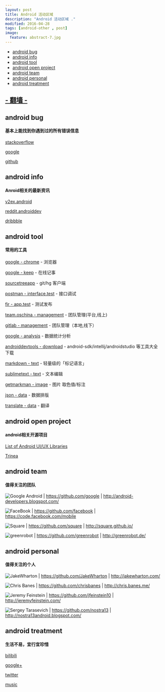 ```yaml
---
layout: post
title: Android 活动区域
description: "Android 活动区域 ."
modified: 2016-04-28
tags: [android-other , post]
image:
  feature: abstract-7.jpg
---
```




* [android bug](#1)
* [android info](#2)
* [android tool](#3)
* [android open project](#4)
* [android team](#5)
* [android personal](#6)
* [android treatment](#7)


##  [ - 翻墙 - ](http://tengbin.me/live1/)


##  <h id="1">android bug</h>

####  基本上能找到你遇到过的所有错误信息

[stackoverflow](http://stackoverflow.com/)

[google](https://www.google.com/)

[github](https://github.com/)


##  <h id="2">android info</h>

####  Anroid相关的最新资讯

[v2ex.android](http://v2ex.com/go/android)

[reddit.androiddev](https://www.reddit.com/r/androiddev/)

[dribbble](https://dribbble.com/search?q=app)


##  <h id="3">android tool</h>

####  常用的工具

[google - chrome](http://www.google.cn/chrome/browser/desktop/index.html) - 浏览器

[google - keep](https://chrome.google.com/webstore/detail/google-keep-notes-and-lis/hmjkmjkepdijhoojdojkdfohbdgmmhki?hl=zh-CN) - 在线记事

[sourcetreeapp](https://www.sourcetreeapp.com/) - git/hg 客户端

[postman - interface.test](https://chrome.google.com/webstore/detail/postman/fhbjgbiflinjbdggehcddcbncdddomop) - 接口调试

[fir - app.test](http://fir.im/) - 测试发布

[team.oschina - management](https://team.oschina.net/) - 团队管理(平台,线上)

[gitlab - management](http://www.gitlab.cc/downloads/) - 团队管理（本地,线下）

[google - analysis](https://www.google.com/analytics/) - 数据统计分析

[androiddevtools - download](http://www.androiddevtools.cn/) - android-sdk/intellij/androidstudio 等工具大全下载

[markdown - text](https://zh.wikipedia.org/wiki/Markdown) - 轻量级的「标记语言」

[sublimetext - text](http://www.sublimetext.com/) - 文本编辑

[getmarkman - image](http://www.getmarkman.com/) - 图片 取色值/标注

[json - data](http://json.parser.online.fr/) - 数据排版

[translate - data](http://translate.google.cn/) - 翻译


##  <h id="4">android open project</h>

####  android相关开源项目

[List of Android UI/UX Libraries](https://github.com/wasabeef/awesome-android-ui)

[Trinea](https://github.com/Trinea/android-open-project)


##  <h id="5">android team</h>

####  值得关注的团队

![Google Android](https://avatars3.githubusercontent.com/u/1342004?s=80 "Google Android") | https://github.com/google | http://android-developers.blogspot.com/

![FaceBook](https://avatars0.githubusercontent.com/u/69631?v=3&s=80 "FaceBook") | https://github.com/facebook | https://code.facebook.com/mobile

![Square](https://avatars0.githubusercontent.com/u/82592?s=80 "Square") | https://github.com/square   | http://square.github.io/

![greenrobot](https://avatars2.githubusercontent.com/u/242242?s=80 "greenrobot") | https://github.com/greenrobot | http://greenrobot.de/


##  <h id="6">android personal</h>

####  值得关注的个人

![JakeWharton](https://avatars0.githubusercontent.com/u/66577?s=80 "JakeWharton") | https://github.com/JakeWharton | http://jakewharton.com/

![Chris Banes](https://avatars3.githubusercontent.com/u/227486?s=80 "Chris Banes")  | https://github.com/chrisbanes | http://chris.banes.me/

![Jeremy Feinstein](https://avatars0.githubusercontent.com/u/1269143?s=80 "Jeremy Feinstein") | https://github.com/jfeinstein10 | http://jeremyfeinstein.com/

![Sergey Tarasevich](https://avatars3.githubusercontent.com/u/1223348?s=80 "Sergey Tarasevich") | https://github.com/nostra13 | http://nostra13android.blogspot.com/


##  <h id="7">android treatment</h>

####  生活不易，宜行宜珍惜

[bilibili](http://www.bilibili.com/video/ent_funny_1.html)

[google+](https://plus.google.com/u/0/)

[twitter](https://twitter.com/)

[music](http://www.xiami.com/song/1774054136?spm=a1z1s.6659509.226669510.9.KsGUTt&from=search_popup_song)




